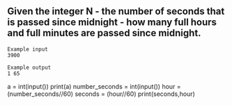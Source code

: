 ## Given the integer N - the number of seconds that is passed since midnight - how many full hours and full minutes are passed since midnight.

```
Example input
3900

Example output
1 65

```


 a = int(input())
 print(a)
number_seconds = int(input())
hour = (number_seconds//60)
seconds = (hour//60)
print(seconds,hour)
